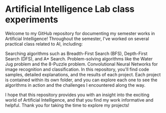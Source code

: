# Artificial Intelligence Lab class experiments 
Welcome to my GitHub repository for documenting my semester works in Artificial Intelligence! Throughout the semester, I've worked on several practical class related to AI, including:

Searching algorithms such as Breadth-First Search (BFS), Depth-First Search (DFS), and A* Search.
Problem-solving algorithms like the Water Jug problem and the 8-Puzzle problem.
Convolutional Neural Networks for image recognition and classification.
In this repository, you'll find code samples, detailed explanations, and the results of each project. Each project is contained within its own folder, and you can explore each one to see the algorithms in action and the challenges I encountered along the way.

I hope that this repository provides you with an insight into the exciting world of Artificial Intelligence, and that you find my work informative and helpful. Thank you for taking the time to explore my projects!
